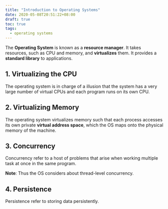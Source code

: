 ```yaml
---
title: "Introduction to Operating Systems"
date: 2020-05-08T20:51:22+08:00
draft: true
toc: true
tags:
  - operating systems
---
```


The **Operating System** is known as a **resource manager**.
It takes resources, such as CPU and memory, and **virtualizes** them.
It provides a **standard library** to applications.

## 1. Virtualizing the CPU

The operating system is in charge of a illusion that the system has a very
large number of virtual CPUs and each program runs on its own CPU.

## 2. Virtualizing Memory

The operating system virtualizes memory such that each process accesses its
own private **virtual address space**,
which the OS maps onto the physical memory of the machine.

## 3. Concurrency

Concurrency refer to a host of problems that arise when working multiple task
at once in the same program.

**Note**: Thus the OS considers about thread-level concurrency.

## 4. Persistence

Persistence refer to storing data persistently.
